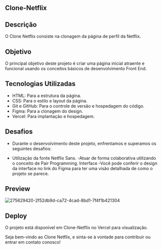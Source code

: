 ## Clone-Netflix
## Descrição
O Clone Netflix consiste na clonagem da página de perfil da Netflix.

## Objetivo
O principal objetivo deste projeto é criar uma página inicial atraente e funcional usando os conceitos básicos de desenvolvimento Front End.

## Tecnologias Utilizadas
- HTML: Para a estrutura da página.
- CSS: Para o estilo e layout da página.
- Git e GitHub: Para o controle de versão e hospedagem do código.
- Figma: Para a clonagem do design.
- Vercel: Para implantação e hospedagem.
## Desafios
- Durante o desenvolvimento deste projeto, enfrentamos e superamos os seguintes desafios:

- Utilização da fonte Netflix Sans.
-Atuar de forma colaborativa utilizando o conceito de Pair Programming.
Interface
-Você pode conferir o design da interface no link do Figma para ter uma visão detalhada de como o projeto se parece.

## Preview
![275629420-2f52db9d-ca72-4cad-8bd1-7f4f1b421304](https://github.com/DavidoMello/Clone-Netflix/assets/138627500/b9c0e4d0-47b8-4a95-af73-7895f877bcb6)



## Deploy
O projeto está disponível em Clone-Netflix no Vercel para visualização.

Seja bem-vindo ao Clone Netflix, e sinta-se à vontade para contribuir ou entrar em contato conosco!
